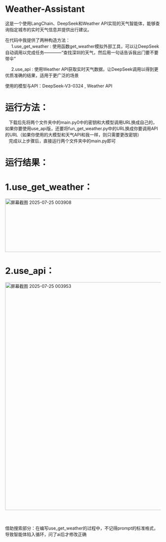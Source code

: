 # Weather-Assistant
这是一个使用LangChain、DeepSeek和Weather API实现的天气智能体，能够查询指定城市的实时天气信息并提供出行建议。

在代码中我提供了两种构造方法：<br>
&#160;&#160;&#160;&#160;&#160;1.use_get_weather : 使用函数get_weather模拟外部工具，可以让DeepSeek自动调用以完成任务————“查找深圳的天⽓，然后⽤⼀句话告诉我出⻔要不要带伞”<br>

&#160;&#160;&#160;&#160;&#160;2.use_api : 使用Weather API获取实时天气数据，让DeepSeek调用以得到更优质准确的结果，适用于更广泛的场景<br>

使用的模型与API：DeepSeek-V3-0324 , Weather API<br>
# 运行方法：
  &#160;&#160;&#160;下载后先将两个文件夹中的main.py0中的密钥和大模型调用URL换成自己的，如果你要使用use_api版，还要将fun_get_weather.py中的URL换成你要调用API的URL（如果你使用的大模型和天气API和我一样，则只需要更改密钥）<br>
  &#160;&#160;&#160;完成以上步骤后，直接运行两个文件夹中的main.py即可

# 运行结果：

# 1.use_get_weather：<br>
<img width="630" height="173" alt="屏幕截图 2025-07-25 003908" src="https://github.com/user-attachments/assets/d60c2a85-19ae-4452-966a-1101f34dba72" />

# 2.use_api：<br>
<img width="991" height="737" alt="屏幕截图 2025-07-25 003953" src="https://github.com/user-attachments/assets/7738b367-9052-4bd4-aeb3-8d2ebde686a9" />
<br>
<br>
<br>


借助搜索部分：在编写use_get_weather的过程中，不记得prompt的标准格式，导致智能体陷入循环，问了ai后才修改正确
